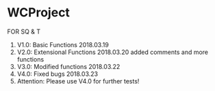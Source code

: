 # WCProject
FOR SQ & T
1. V1.0: Basic Functions 2018.03.19
2. V2.0: Extensional Functions 2018.03.20 added comments and more functions
3. V3.0: Modified functions 2018.03.22
4. V4.0: Fixed bugs 2018.03.23
5. Attention: Please use V4.0 for further tests! 

